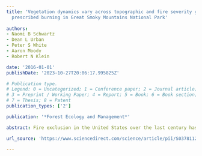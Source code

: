 ```yaml
---
title: 'Vegetation dynamics vary across topographic and fire severity gradients following
  prescribed burning in Great Smoky Mountains National Park'
  
authors:
- Naomi B Schwartz
- Dean L Urban
- Peter S White
- Aaron Moody
- Robert N Klein

date: '2016-01-01'
publishDate: '2023-10-27T20:06:17.995825Z'

# Publication type.
# Legend: 0 = Uncategorized; 1 = Conference paper; 2 = Journal article;
# 3 = Preprint / Working Paper; 4 = Report; 5 = Book; 6 = Book section;
# 7 = Thesis; 8 = Patent
publication_types: ['2']

publication: '*Forest Ecology and Management*'

abstract: Fire exclusion in the United States over the last century has had major impacts on forest ecosystems and landscapes. Out of a desire to reverse or mitigate the impacts of fire exclusion, some managers conduct prescribed fires meant to mimic the historic ecological role of fire and restore ecosystem properties. In the Southern Appalachians, fire exclusion in pine- and oak-dominated xeric ridge forests has allowed fire-sensitive hardwood species to establish, filling in the canopy and creating shady, moist conditions that are unfavorable for reproduction of fire-dependent pines and oaks. Managers of natural areas use prescribed fire to restore pine and oak dominance, promote pine and oak regeneration, and reduce stand densities. Here, we use multivariate analysis of monitoring data collected before and after 21 fires over 16 years in fire-suppressed xeric pine-oak forests in the Great Smoky Mountains National Park to assess how community composition and structure change after prescribed fire, to what degree changes after fire persist over time, and how the impacts of prescribed fire vary with fire severity and site environment. Fire consistently reduces stand density and shifts plots towards lower shrub cover and higher herbaceous cover. On the other hand, compositional shifts, i.e. changes in relative abundances of species, were highly variable in both magnitude and direction. Fire severity, measured as total fuel reduction and litter and duff reduction, was important for predicting the magnitude of change after fire. The magnitude of fire effects also varied with elevation, likely reflecting variation in local moisture conditions. Our results indicate that while fires do reduce stand density, they have not yet been successful in consistently restoring pine and oak dominance in the canopy. Restoring pine- and oak-dominance in xeric ridge forests in the Southern Appalachians will thus require extended management focus with flexible, adaptive, long-term planning and continued monitoring and research.

url_source: 'https://www.sciencedirect.com/science/article/pii/S0378112716000360'

---
```

